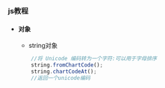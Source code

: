### js教程
* #### 对象 #### 
    - string对象
    ``` js 
        //将 Unicode 编码转为一个字符:可以用于字母排序
        string.fromChartCode();
        string.chartCodeAt();
        //返回一个unicode编码
    ```